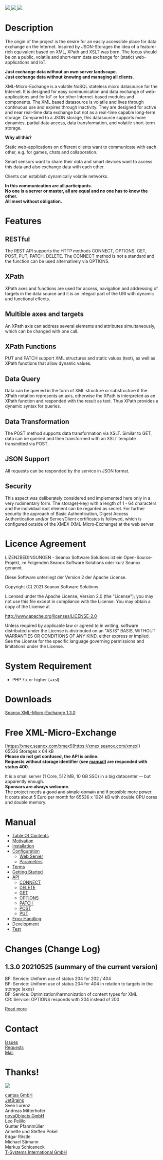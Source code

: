<p>
  <a href="https://github.com/seanox/xml-micro-exchange/pulls
      title="Development is waiting for new issues / requests / ideas">
    <img src="https://img.shields.io/badge/development-passive-blue?style=for-the-badge">
  </a>
  <a href="https://github.com/seanox/xml-micro-exchange/issues">
    <img src="https://img.shields.io/badge/maintenance-active-green?style=for-the-badge">
  </a>
  <a href="http://seanox.de/contact">
    <img src="https://img.shields.io/badge/support-active-green?style=for-the-badge">
  </a>
</p>


# Description
The origin of the project is the desire for an easily accessible place for data
exchange on the Internet. Inspired by JSON-Storages the idea of a feature-rich
equivalent based on XML, XPath and XSLT was born. The focus should be on a
public, volatile and short-term data exchange for (static) web-applications and
IoT.

__Just exchange data without an own server landscape.__  
__Just exchange data without knowing and managing all clients.__

XML-Micro-Exchange is a volatile NoSQL stateless micro datasource for the
Internet. It is designed for easy communication and data exchange of
web-applications and for IoT or for other Internet-based modules and
components. The XML based datasource is volatile and lives through continuous
use and expires through inactivity. They are designed for active and near
real-time data exchange but not as a real-time capable long-term storage.
Compared to a JSON storage, this datasource supports more dynamics, partial
data access, data transformation, and volatile short-term storage. 

__Why all this?__

Static web-applications on different clients want to communicate with each
other, e.g. for games, chats and collaboration.

Smart sensors want to share their data and smart devices want to access this
data and also exchange data with each other.

Clients can establish dynamically volatile networks.

__In this communication are all participants.__  
__No one is a server or master, all are equal and no one has to know the other.__  
__All meet without obligation.__


# Features

## RESTful
The REST API supports the HTTP methods CONNECT, OPTIONS, GET, POST, PUT, PATCH,
DELETE. The CONNECT method is not a standard and the function can be used
alternatively via OPTIONS.  

## XPath
XPath axes and functions are used for access, navigation and addressing of
targets in the data source and it is an integral part of the URI with dynamic
and functional effects.

## Multible axes and targets
An XPath axis can address several elements and attributes simultaneously, which
can be changed with one call.

## XPath Functions
PUT and PATCH support XML structures and static values (text), as well as XPath
functions that allow dynamic values. 

## Data Query
Data can be queried in the form of XML structure or substructure if the XPath
notation represents an axis, otherwise the XPath is interpreted as an XPath
function and responded with the result as text. Thus XPath provides a dynamic
syntax for queries.

## Data Transformation
The POST method supports data transformation via XSLT. Similar to GET, data can
be queried and then transformed with an XSLT template transmitted via POST.

## JSON Support
All requests can be responded by the service in JSON format.

## Security
This aspect was deliberately considered and implemented here only in a very
rudimentary form. The storage(-key) with a length of 1 - 64 characters and the
individual root element can be regarded as secret.
For further security the approach of Basic Authentication, Digest Access
Authentication and/or Server/Client certificates is followed, which is
configured outside of the XMEX (XML-Micro-Exchange) at the web server.


# Licence Agreement
LIZENZBEDINGUNGEN - Seanox Software Solutions ist ein Open-Source-Projekt, im
Folgenden Seanox Software Solutions oder kurz Seanox genannt.
 
Diese Software unterliegt der Version 2 der Apache License.

Copyright (C) 2021 Seanox Software Solutions

Licensed under the Apache License, Version 2.0 (the "License"); you may not use
this file except in compliance with the License. You may obtain a copy of the
License at

http://www.apache.org/licenses/LICENSE-2.0

Unless required by applicable law or agreed to in writing, software distributed
under the License is distributed on an "AS IS" BASIS, WITHOUT WARRANTIES OR
CONDITIONS OF ANY KIND, either express or implied. See the License for the
specific language governing permissions and limitations under the License.


# System Requirement
- PHP 7.x or higher (+xsl)


# Downloads
[Seanox XML-Micro-Exchange 1.3.0](https://github.com/seanox/xml-micro-exchange/raw/master/releases/seanox-xmex-1.3.0.zip)  


# Free XML-Micro-Exchange
[https://xmex.seanox.com/xmex!](https://xmex.seanox.com/xmex!)  
65536 Storages x 64 kB  
__Please do not get confused, the API is online.  
Requests without storage identifier (see [manual](manual/README.md#manual)) are
responded with status 400.__  

It is a small server (1 Core, 512 MB, 10 GB SSD) in a big datacenter -- but apparently enough.  
__Sponsors are always welcome.__  
The project needs ~~a good and simple domain~~ and if possible more power.  
It costs about 5 Euro per month for 65536 x 1024 kB with double CPU cores
and double memory.


# Manual
* [Table Of Contents](https://github.com/seanox/xml-micro-exchange/blob/master/manual/README.md#manual)
* [Motivation](https://github.com/seanox/xml-micro-exchange/blob/master/manual/motivation.md)
* [Installation](https://github.com/seanox/xml-micro-exchange/blob/master/manual/installation.md)
* [Configuration](https://github.com/seanox/xml-micro-exchange/blob/master/manual/configuration.md)
  * [Web Server](https://github.com/seanox/xml-micro-exchange/blob/master/manual/configuration.md#web-server)
  * [Parameters](https://github.com/seanox/xml-micro-exchange/blob/master/manual/configuration.md#parameters)
* [Terms](https://github.com/seanox/xml-micro-exchange/blob/master/manual/terms.md)
* [Getting Started](https://github.com/seanox/xml-micro-exchange/blob/master/manual/getting-started.md)
* [API](https://github.com/seanox/xml-micro-exchange/blob/master/manual/api.md)
  * [CONNECT](https://github.com/seanox/xml-micro-exchange/blob/master/manual/api-connect.md)
  * [DELETE](https://github.com/seanox/xml-micro-exchange/blob/master/manual/api-delete.md)
  * [GET](https://github.com/seanox/xml-micro-exchange/blob/master/manual/api-get.md)
  * [OPTIONS](https://github.com/seanox/xml-micro-exchange/blob/master/manual/api-options.md)
  * [PATCH](https://github.com/seanox/xml-micro-exchange/blob/master/manual/api-patch.md)
  * [POST](https://github.com/seanox/xml-micro-exchange/blob/master/manual/api-post.md)
  * [PUT](https://github.com/seanox/xml-micro-exchange/blob/master/manual/api-put.md)
* [Error Handling](https://github.com/seanox/xml-micro-exchange/blob/master/manual/error-handling.md)
* [Development](https://github.com/seanox/xml-micro-exchange/blob/master/manual/development.md)
* [Test](https://github.com/seanox/xml-micro-exchange/blob/master/manual/test.md)


# Changes (Change Log)
## 1.3.0 20210525 (summary of the current version)  
BF: Service: Uniform use of status 204 for 202 / 404  
BF: Service: Uniform use of status 204 for 404 in relation to targets in the storage (axes)  
BF: Service: Optimization/harmonization of content types for XML  
CR: Service: OPTIONS responds with 204 instead of 200  

[Read more](https://raw.githubusercontent.com/seanox/xml-micro-exchange/master/CHANGES)


# Contact
[Issues](https://github.com/seanox/xml-micro-exchange/issues)  
[Requests](https://github.com/seanox/xml-micro-exchange/pulls)  
[Mail](http://seanox.de/contact)  


# Thanks!
<img src="https://raw.githubusercontent.com/seanox/seanox/master/sources/resources/images/thanks.png">

[cantaa GmbH](https://cantaa.de/)  
[JetBrains](https://www.jetbrains.com/?from=seanox)  
Sven Lorenz  
Andreas Mitterhofer  
[novaObjects GmbH](https://www.novaobjects.de)  
Leo Pelillo  
Gunter Pfannm&uuml;ller  
Annette und Steffen Pokel  
Edgar R&ouml;stle  
Michael S&auml;mann  
Markus Schlosneck  
[T-Systems International GmbH](https://www.t-systems.com)
